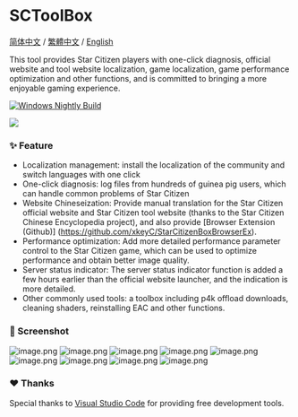 # SCToolBox
[简体中文](https://github.com/StarCitizenToolBox/app/blob/main/README.md) / [繁體中文](https://github.com/StarCitizenToolBox/app/blob/main/README_zh-TW.md) / [English](https://github.com/StarCitizenToolBox/app/blob/main/README_en.md)

This tool provides Star Citizen players with one-click diagnosis, official website and tool website localization, game localization, game performance optimization and other functions, and is committed to bringing a more enjoyable gaming experience.

[![Windows Nightly Build](https://github.com/StarCitizenToolBox/app/actions/workflows/windows_nightly.yml/badge.svg)](https://github.com/StarCitizenToolBox/app/actions/workflows/windows_nightly.yml)

[![](https://get.microsoft.com/images/en-us%20dark.svg)](https://apps.microsoft.com/detail/9NF3SWFWNKL1?launch=true)

### ✨ Feature
- Localization management: install the localization of the community and switch languages with one click
- One-click diagnosis: log files from hundreds of guinea pig users, which can handle common problems of Star Citizen
- Website Chineseization: Provide manual translation for the Star Citizen official website and Star Citizen tool website (thanks to the Star Citizen Chinese Encyclopedia project), and also provide [Browser Extension (Github)] (https://github.com/xkeyC/StarCitizenBoxBrowserEx).
- Performance optimization: Add more detailed performance parameter control to the Star Citizen game, which can be used to optimize performance and obtain better image quality.
- Server status indicator: The server status indicator function is added a few hours earlier than the official website launcher, and the indication is more detailed.
- Other commonly used tools: a toolbox including p4k offload downloads, cleaning shaders, reinstalling EAC and other functions.

### 📸 Screenshot
![image.png](https://s2.loli.net/2024/05/06/iHmsGd7htjE9uzy.png)
![image.png](https://s2.loli.net/2024/05/06/yCD9hXMEz8gK6Gk.png)
![image.png](https://s2.loli.net/2024/05/06/DVvyCFJBpjXWbd4.png)
![image.png](https://s2.loli.net/2024/05/06/Ig6lVB3HW4fzQaY.png)
![image.png](https://s2.loli.net/2024/05/06/Wnzfe6TNZPE4LyA.png)
![image.png](https://s2.loli.net/2024/05/06/dINhbev63tYWlnq.png)
![image.png](https://s2.loli.net/2024/05/06/BODvxVHN4RoAhpU.png)
![image.png](https://s2.loli.net/2024/05/06/psXOKoCElFfaJMV.png)
![image.png](https://s2.loli.net/2024/05/06/PCWgYFlnD156rxK.png)

### ❤️ Thanks

Special thanks to [Visual Studio Code](https://code.visualstudio.com/) for providing free development tools.